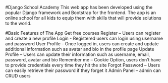 #Django School Academy
This web app has been developed using the popular Django framework and Bootstrap for the frontend. The app is an online school for all kids to equip them with skills that will provide solutions to the world.

#Basic Features of The App
Get free courses
Register – Users can register and create a new profile
Login - Registered users can login using username and password
User Profile - Once logged in, users can create and update additional information such as avatar and bio in the profile page
Update Profile – Users can update their information such as username, email, password, avatar and bio
Remember me – Cookie Option, users don’t have to provide credentials every time they hit the site
Forgot Password – Users can easily retrieve their password if they forget it
Admin Panel – admin can CRUD users
